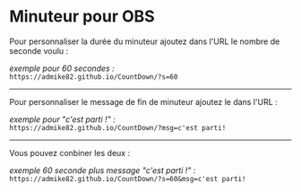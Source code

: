 # Minuteur pour OBS

Pour personnaliser la durée du minuteur ajoutez dans l'URL le nombre de seconde voulu :

*exemple pour 60 secondes :*  
 `
 https://admike82.github.io/CountDown/?s=60
 `

---

 Pour personnaliser le message de fin de minuteur ajoutez le dans l'URL :

 *exemple pour "c'est parti !" :*  
 `
 https://admike82.github.io/CountDown/?msg=c'est parti!
 `

 ---

Vous pouvez conbiner les deux :

*exemple 60 seconde plus message "c'est parti !" :*  
 `
 https://admike82.github.io/CountDown/?s=60&msg=c'est parti!
 `
